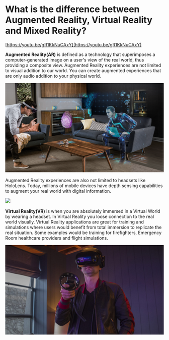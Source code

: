 # What is the difference between Augmented Reality, Virtual Reality and Mixed Reality?

[https://youtu.be/gR1KkNuCAxY](https://youtu.be/gR1KkNuCAxY)

**Augmented Reality\(AR\)** is defined as a technology that superimposes a computer-generated image on a user's view of the real world, thus providing a composite view. Augmented Reality experiences are not limited to visual addition to our world. You can create augmented experiences that are only audio addition to your physical world. 

![](../../../.gitbook/assets/holoo.png)

Augmented Reality experiences are also not limited to headsets like HoloLens. Today, millions of mobile devices have depth sensing capabilities to augment your real world with digital information.



![](https://gblobscdn.gitbook.com/assets%2F-LoMjAI1irMPA8c0ezFQ%2F-M2aGV_HhFYb2WQxFODY%2F-M2aHVi4jTLLbpsztXfP%2FAnimated%20GIF-downsized_large%20%281%29.gif?alt=media&token=a5ff7117-262e-40db-9a7e-f9e0dcd180eb)

**Virtual Reality\(VR\)** is when you are absolutely immersed in a Virtual World by wearing a headset. In Virtual Reality you loose connection to the real world visually. Virtual Reality applications are great for training and simulations where users would benefit from total immersion to replicate the real situation. Some examples would be training for firefighters, Emergency Room healthcare providers and flight simulations.

![Virtual Reality Headset](../../../.gitbook/assets/vr.jpg)


